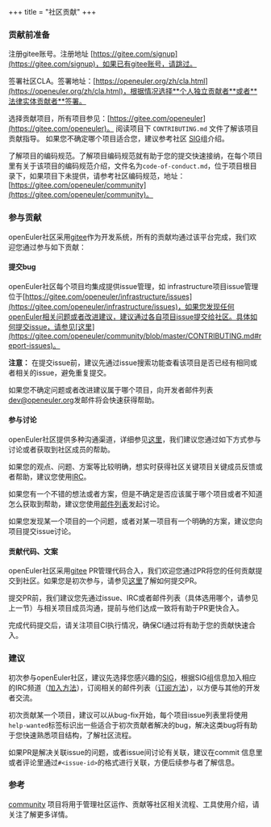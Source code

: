 +++
title = "社区贡献"
+++

### 贡献前准备

注册gitee账号。注册地址 [https://gitee.com/signup](https://gitee.com/signup)，如果已有gitee账号，请跳过。    

签署社区CLA。签署地址：[https://openeuler.org/zh/cla.html](https://openeuler.org/zh/cla.html)，根据情况选择**个人独立贡献者**或者**法律实体贡献者**签署。       

选择贡献项目，所有项目参见：[https://gitee.com/openeuler](https://gitee.com/openeuler)。 阅读项目下 ```CONTRIBUTING.md``` 文件了解该项目贡献指导。 如果您不确定哪个项目适合您，建议参考社区 [SIG](https://gitee.com/openeuler/community/blob/master/zh/Sigs.md)组介绍。    

了解项目的编码规范。了解项目编码规范就有助于您的提交快速接纳，在每个项目里有关于该项目的编码规范介绍，文件名为```code-of-conduct.md```，位于项目根目录下，如果项目下未提供，请参考社区编码规范，地址：[https://gitee.com/openeuler/community](https://gitee.com/openeuler/community)。<br>    

### 参与贡献

openEuler社区采用[gitee](https://gitee.com/openeuler)作为开发系统，所有的贡献均通过该平台完成，我们欢迎您通过参与如下贡献：

#### 提交bug

openEuler社区每个项目均集成提供issue管理，如 infrastructure项目issue管理位于[https://gitee.com/openeuler/infrastructure/issues](https://gitee.com/openeuler/infrastructure/issues)，如果您发现任何openEuler相关问题或者改进建议，建议通过各自项目issue提交给社区。具体如何提交issue，请参见[这里](https://gitee.com/openeuler/community/blob/master/CONTRIBUTING.md#report-issues)。    

**注意：** 在提交issue前，建议先通过issue搜索功能查看该项目是否已经有相同或者相关的issue，避免重复提交。  

如果您不确定问题或者改进建议属于哪个项目，向开发者邮件列表<dev@openeuler.org>发邮件将会快速获得帮助。   

#### 参与讨论

openEuler社区提供多种沟通渠道，详细参见[这里](https://gitee.com/openeuler/community/blob/master/en/communication.md)，我们建议您通过如下方式参与讨论或者获取到社区成员的帮助。

如果您的观点、问题、方案等比较明确，想实时获得社区关键项目关键成员反馈或者帮助，建议您使用[IRC](./community/irc.html)。

如果您有一个不错的想法或者方案，但是不确定是否应该属于哪个项目或者不知道怎么获取到帮助，建议您使用[邮件列表](./community/mails.html)发起讨论。

如果您发现某一个项目的一个问题，或者对某一项目有一个明确的方案，建议您向项目提交issue讨论。

#### 贡献代码、文案

openEuler社区采用[gitee](https://gitee.com/openeuler) PR管理代码合入，我们欢迎您通过PR将您的任何贡献提交到社区。如果您是初次参与，请参见[这里](https://gitee.com/openeuler/community/blob/master/CONTRIBUTING.md#submit-pull-requests)了解如何提交PR。

提交PR前，我们建议您先通过issue、IRC或者邮件列表（具体选用哪个，请参见上一节）与相关项目成员沟通，提前与他们达成一致将有助于PR更快合入。

完成代码提交后，请关注项目CI执行情况，确保CI通过将有助于您的贡献快速合入。<br/>

### 建议

初次参与openEuler社区，建议先选择您感兴趣的[SIG](https://gitee.com/openeuler/community/blob/master/zh/Sigs.md)，根据SIG组信息加入相应的IRC频道（[加入方法](./community/irc.html)），订阅相关的邮件列表（[订阅方法](./community/mails.html)），以方便与其他的开发者交流。

初次贡献某一个项目，建议可以从bug-fix开始，每个项目issue列表里将使用```help-wanted```标签标识出一些适合于初次贡献者解决的bug，解决这类bug将有助于您快速熟悉项目结构，了解社区流程。

如果PR是解决关联issue的问题，或者issue间讨论有关联，建议在commit 信息里或者评论里通过```#<issue-id>```的格式进行关联，方便后续参与者了解信息。<br/>

### 参考

[community](https://gitee.com/openeuler/community) 项目将用于管理社区运作、贡献等社区相关流程、工具使用介绍，请关注了解更多详情。

